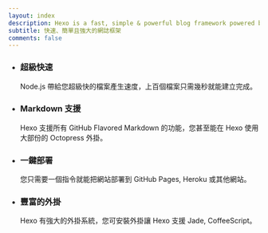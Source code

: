```yaml
---
layout: index
description: Hexo is a fast, simple & powerful blog framework powered by Node.js.
subtitle: 快速、簡單且強大的網誌框架
comments: false
---
```


<ul id="intro-feature-list">
  <li class="intro-feature-wrap">
    <div class="intro-feature">
      <div class="intro-feature-icon">
        <i class="fa fa-bolt"></i>
      </div>
      <h3 class="intro-feature-title">超級快速</h3>
      <p class="intro-feature-desc">Node.js 帶給您超級快的檔案產生速度，上百個檔案只需幾秒就能建立完成。</p>
    </div>
  </li>
  <li class="intro-feature-wrap">
    <div class="intro-feature">
      <div class="intro-feature-icon">
        <i class="fa fa-pencil"></i>
      </div>
      <h3 class="intro-feature-title">Markdown 支援</h3>
      <p class="intro-feature-desc">Hexo 支援所有 GitHub Flavored Markdown 的功能，您甚至能在 Hexo 使用大部份的 Octopress 外掛。</p>
    </div></li><li class="intro-feature-wrap">
    <div class="intro-feature">
      <div class="intro-feature-icon">
        <i class="fa fa-cloud-upload"></i>
      </div>
      <h3 class="intro-feature-title">一鍵部署</h3>
        <p class="intro-feature-desc">您只需要一個指令就能把網站部署到 GitHub Pages, Heroku 或其他網站。</p>
      </div></li><li class="intro-feature-wrap">
    <div class="intro-feature">
      <div class="intro-feature-icon">
        <i class="fa fa-cog"></i>
      </div>
      <h3 class="intro-feature-title">豐富的外掛</h3>
      <p class="intro-feature-desc">Hexo 有強大的外掛系統，您可安裝外掛讓 Hexo 支援 Jade, CoffeeScript。</p>
    </div>
  </li>
</ul>
